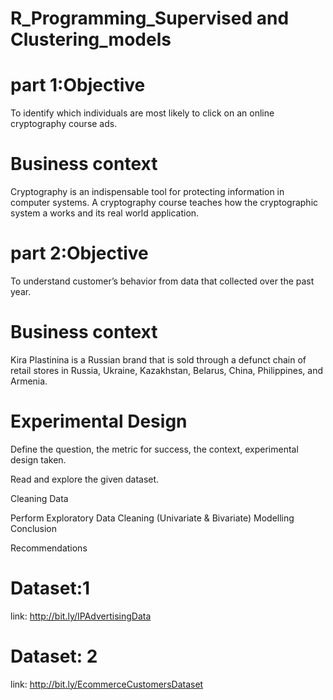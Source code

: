 # R_Programming_Supervised and Clustering_models

# part 1:Objective
To identify which individuals are most likely to click on an online cryptography course ads.

# Business context

Cryptography is an indispensable tool for protecting information in computer systems. A cryptography course teaches how the cryptographic system a works and its real world application.

# part 2:Objective

To understand customer’s behavior from data that collected over the past year. 

# Business context

Kira Plastinina is a Russian brand that is sold through a defunct chain of retail stores in Russia, Ukraine, Kazakhstan, Belarus, China, Philippines, and Armenia.

# Experimental Design

Define the question, the metric for success, the context, experimental design taken.

Read and explore the given dataset.

Cleaning Data

Perform Exploratory Data Cleaning (Univariate & Bivariate)
Modelling
Conclusion

Recommendations

# Dataset:1
link: http://bit.ly/IPAdvertisingData

# Dataset: 2
link: http://bit.ly/EcommerceCustomersDataset

